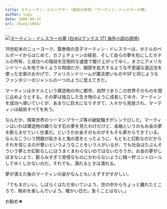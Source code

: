 ```yaml
---
title: スティーヴン・ミルハウザー（柴田元幸訳）『マーティン・ドレスラーの夢』
author: sugi
date: 2008-09-21
url: /book/1863/
---
```

<a href="http://www.amazon.co.jp/exec/obidos/ASIN/4560071713/chezsugi-22/ref=nosim/" name="amazletlink" target="_blank"><img src="http://i0.wp.com/ecx.images-amazon.com/images/I/41TiUq28DPL._SL160_.jpg?w=660" alt="マーティン・ドレスラーの夢 (白水Uブックス 171 海外小説の誘惑)" class="alignleft" data-recalc-dims="1" /></a>

19世紀末のニューヨーク、葉巻商の息子マーティン・ドレスラーは、ホテルのベルボーイからはじめて、カフェチェーンの経営、そして自らの夢を形にしたホテルの所有、と成功への階段を圧倒的な速度で駆け上がってゆく。まさにアメリカンドリームを地でゆくような物語だが、細部を拡大するような不思議な遠近法を使った文章のおかげで、アメリカンドリームが魔法使いものやSFと同じようなファンタジーのジャンルの一つのように思えてきた。

マーティンはホテルという建造物の中に都市、自然つまりこの世界そのものを閉じ込めようとする。その夢は独立した生き物のように成長してゆき、マーティンを成功へ導いていくが、あまりに巨大になりすぎて、人々から見放され、マーティンは結局すべてを失う。

なんだか、現実世界のリーマンブラーズ等の破綻騒ぎがシンクロした。マーティンはいわば建造物の織りなす石の夢を見たわけだけど、金融というのもお金の夢を膨らませていく仕事だ。というかお金そのものがそもそも夢からできている。なんなこういう問題が起きると鬼の首をとったように、もともと幻影なのだからそれを信じるのが悪いというようなことをいう人がいるが、でも社会はたぶんそういう夢とか幻影なしにはうまくまわらないのではないだろうか。お金の夢がしぼまないよう、膨らみすぎて奇怪なものにかわらないように精一杯コントロールしてゆくしかないのだ。それでも、潰れるときは潰れる。

夢が潰えた後のマーティンの姿がなんともいえずすがすがしい。

「でもまだいい。しばらくはただ歩いていよう、世の中からちょっと離れたところで、眺めを楽しんでいよう。暖かい日だ。急ぐことはない。」

お勧め★

